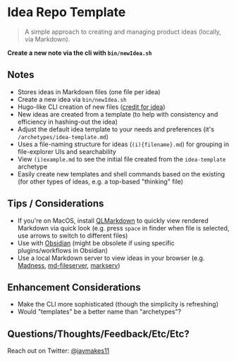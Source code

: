 # Idea Repo Template

> A simple approach to creating and managing product ideas (locally, via Markdown).

**Create a new note via the cli with `bin/newIdea.sh`**

## Notes

- Stores ideas in Markdown files (one file per idea)
- Create a new idea via `bin/newIdea.sh`
- Hugo-like CLI creation of new files ([credit for idea](https://www.brycewray.com/posts/2022/09/hugo-like-archetypes-other-ssgs/))
- New ideas are created from a template (to help with consistency and efficiency in hashing-out the idea)
- Adjust the default idea template to your needs and preferences (it's `/archetypes/idea-template.md`)
- Uses a file-naming structure for ideas (`(i){filename}.md`) for grouping in file-explorer UIs and searchability
- View `(i)example.md` to see the initial file created from the `idea-template` archetype
- Easily create new templates and shell commands based on the existing (for other types of ideas, e.g. a top-based "thinking" file)

## Tips / Considerations

- If you're on MacOS, install [QLMarkdown](https://github.com/sbarex/QLMarkdown) to quickly view rendered Markdown via quick look (e.g. press `space` in finder when file is selected, use arrows to switch to different files)
- Use with [Obsidian](https://obsidian.md/) (might be obsolete if using specific plugins/workflows in Obsidian)
- Use a local Markdown server to view ideas in your browser (e.g. [Madness](https://madness.dannyb.co/), [md-fileserver](https://github.com/commenthol/md-fileserver), [markserv](https://github.com/markserv/markserv))

## Enhancement Considerations

- Make the CLI more sophisticated (though the simplicity is refreshing)
- Would "templates" be a better name than "archetypes"?

## Questions/Thoughts/Feedback/Etc/Etc?

Reach out on Twitter: [@jaymakes11](https://twitter.com/jaymakes11)

